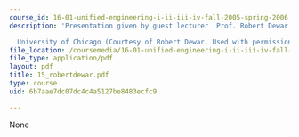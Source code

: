 ```yaml
---
course_id: 16-01-unified-engineering-i-ii-iii-iv-fall-2005-spring-2006
description: 'Presentation given by guest lecturer  Prof. Robert Dewar

  University of Chicago (Courtesy of Robert Dewar. Used with permission.)'
file_location: /coursemedia/16-01-unified-engineering-i-ii-iii-iv-fall-2005-spring-2006/6b7aae7dc07dc4c4a5127be8483ecfc9_15_robertdewar.pdf
file_type: application/pdf
layout: pdf
title: 15_robertdewar.pdf
type: course
uid: 6b7aae7dc07dc4c4a5127be8483ecfc9

---
```

None